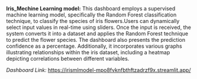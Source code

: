**Iris_Mechine Learning model:**
This dashboard employs a supervised machine learning model, specifically the Random Forest classification technique, to classify the species of iris flowers.Users can dynamically select input values in real-time using sliders. 
Once the input is received, the system converts it into a dataset and applies the Random Forest technique to predict the flower species. The dashboard also presents the prediction confidence as a percentage. 
Additionally, it incorporates various graphs illustrating relationships within the iris dataset, including a heatmap depicting correlations between different variables.

*Dashboard Link:* https://irismlmodel-mpo8fvknfbthftzadrzf9x.streamlit.app/
